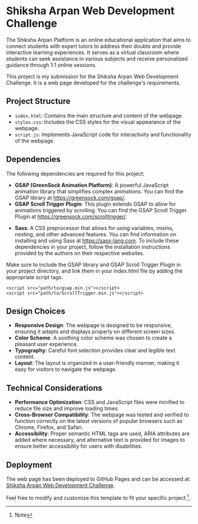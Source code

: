 # Shiksha Arpan Web Development Challenge
The Shiksha Arpan Platform is an online educational application that aims to connect students with expert tutors to address their doubts and provide interactive learning experiences. It serves as a virtual classroom where students can seek assistance in various subjects and receive personalized guidance through 1:1 online sessions.

This project is my submission for the Shiksha Arpan Web Development Challenge. It is a web page developed for the challenge's requirements.

## Project Structure
- `index.html`: Contains the main structure and content of the webpage.
- `styles.css`: Includes the CSS styles for the visual appearance of the webpage.
- `script.js`: Implements JavaScript code for interactivity and functionality of the webpage.
## Dependencies
The following dependencies are required for this project:

- **GSAP (GreenSock Animation Platform)**: A powerful JavaScript animation library that simplifies complex animations. You can find the GSAP library at https://greensock.com/gsap/.
- **GSAP Scroll Trigger Plugin**: This plugin extends GSAP to allow for animations triggered by scrolling. You can find the GSAP Scroll Trigger Plugin at https://greensock.com/scrolltrigger/.
[^1]:Note
- **Sass**: A CSS preprocessor that allows for using variables, mixins, nesting, and other advanced features. You can find information on installing and using Sass at https://sass-lang.com.
To include these dependencies in your project, follow the installation instructions provided by the authors on their respective websites.

Make sure to include the GSAP library and GSAP Scroll Trigger Plugin in your project directory, and link them in your index.html file by adding the appropriate script tags.

```
<script src="path/to/gsap.min.js"></script>
<script src="path/to/ScrollTrigger.min.js"></script>
```
## Design Choices
- **Responsive Design**: The webpage is designed to be responsive, ensuring it adapts and displays properly on different screen sizes.
- **Color Scheme**: A soothing color scheme was chosen to create a pleasant user experience.
- **Typography**: Careful font selection provides clear and legible text content.
- **Layout**: The layout is organized in a user-friendly manner, making it easy for visitors to navigate the webpage.
## Technical Considerations
- **Performance Optimization**: CSS and JavaScript files were minified to reduce file size and improve loading times.
- **Cross-Browser Compatibility**: The webpage was tested and verified to function correctly on the latest versions of popular browsers such as Chrome, Firefox, and Safari.
- **Accessibility**: Proper semantic HTML tags are used, ARIA attributes are added where necessary, and alternative text is provided for images to ensure better accessibility for users with disabilities.

## Deployment
The web page has been deployed to GitHub Pages and can be accessed at: [Shiksha Arpan Web Development Challenge](https://aryan9901.github.io/Shiksha-Arpan-Web-Development-Challenge-/).

Feel free to modify and customize this template to fit your specific project.[^1].
